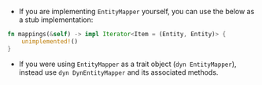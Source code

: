 - If you are implementing `EntityMapper` yourself, you can use the below as a stub implementation:

```rust
fn mappings(&self) -> impl Iterator<Item = (Entity, Entity)> {
    unimplemented!()
}
```

- If you were using `EntityMapper` as a trait object (`dyn EntityMapper`), instead use `dyn DynEntityMapper` and its associated methods.
